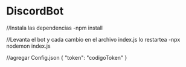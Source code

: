 # DiscordBot

//Instala las dependencias
-npm install

//Levanta el bot y cada cambio en el archivo index.js lo restartea
-npx nodemon index.js

//agregar Config.json
{
    "token": "codigoToken"
}
